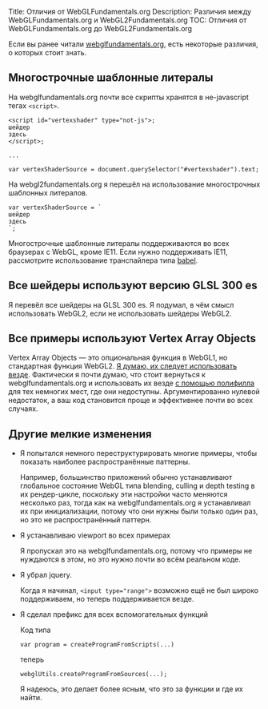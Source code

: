 Title: Отличия от WebGLFundamentals.org
Description: Различия между WebGLFundamentals.org и WebGL2Fundamentals.org
TOC: Отличия от WebGLFundamentals.org до WebGL2Fundamentals.org

Если вы ранее читали [webglfundamentals.org](https://webglfundamentals.org),
есть некоторые различия, о которых стоит знать.

## Многострочные шаблонные литералы

На webglfundamentals.org почти все скрипты хранятся
в не-javascript тегах `<script>`.

    <script id="vertexshader" type="not-js">;
    шейдер
    здесь
    </script>;

    ...

    var vertexShaderSource = document.querySelector("#vertexshader").text;

На webgl2fundamentals.org я перешёл на использование
многострочных шаблонных литералов.

    var vertexShaderSource = `
    шейдер
    здесь
    `;

Многострочные шаблонные литералы поддерживаются во всех браузерах с WebGL,
кроме IE11. Если нужно поддерживать IE11, рассмотрите использование
транспайлера типа [babel](https://babeljs.io).

## Все шейдеры используют версию GLSL 300 es

Я перевёл все шейдеры на GLSL 300 es. Я подумал, в чём смысл
использовать WebGL2, если не использовать шейдеры WebGL2.

## Все примеры используют Vertex Array Objects

Vertex Array Objects — это опциональная функция в WebGL1, но
стандартная функция WebGL2. [Я думаю, их следует использовать везде](webgl1-to-webgl2.html#Vertex-Array-Objects).
Фактически я почти думаю, что стоит вернуться
к webglfundamentals.org и использовать их везде [с помощью
полифилла](https://github.com/greggman/oes-vertex-array-object-polyfill)
для тех немногих мест, где они недоступны. Аргументированно нулевой
недостаток, а ваш код становится проще и эффективнее почти
во всех случаях.

## Другие мелкие изменения

*  Я попытался немного переструктурировать многие примеры, чтобы показать наиболее распространённые паттерны.

   Например, большинство приложений обычно устанавливают глобальное состояние WebGL типа blending, culling и depth testing
   в их рендер-цикле, поскольку эти настройки часто меняются несколько раз, тогда как на
   webglfundamentals.org я устанавливал их при инициализации, потому что они нужны были
   только один раз, но это не распространённый паттерн.

*  Я устанавливаю viewport во всех примерах

   Я пропускал это на webglfundamentals.org, потому что примеры
   не нуждаются в этом, но это нужно почти во всём реальном коде.

*  Я убрал jquery.

   Когда я начинал, `<input type="range">` возможно ещё не был широко
   поддерживаем, но теперь поддерживается везде.

*  Я сделал префикс для всех вспомогательных функций

   Код типа

       var program = createProgramFromScripts(...)

   теперь

       webglUtils.createProgramFromSources(...);

   Я надеюсь, это делает более ясным, что это за функции
   и где их найти.



 